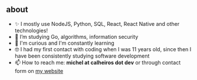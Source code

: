 ## about
- ✨ I mostly use NodeJS, Python, SQL, React, React Native and other technologies!
- 🌱 I’m studying Go, algorithms, information security
- 🤔 I'm curious and I'm constantly learning
- 🤓 I had my first contact with coding when I was 11 years old, since then I have been consistently studying software development
- 📫 How to reach me: **michel at calheiros dot dev** or through contact form on [my website](http://calheiros.dev/)

<!--- [![Michel's github stats](https://github-readme-stats.vercel.app/api?username=clh97&count_private=true&theme=radical&show_icons=true)](https://github.com/anuraghazra/github-readme-stats) -->
